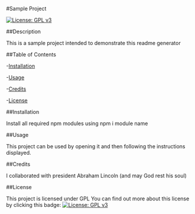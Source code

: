 #Sample Project

[![License: GPL v3](https://img.shields.io/badge/License-GPLv3-blue.svg)](https://www.gnu.org/licenses/gpl-3.0)

##Description

This is a sample project intended to demonstrate this readme generator


##Table of Contents

-[Installation](#Installation)

-[Usage](#Usage)

-[Credits](#Credits)

-[License](#License)


##Installation

Install all required npm modules using npm i module name


##Usage

This project can be used by opening it and then following the instructions displayed.


##Credits

I collaborated with president Abraham Lincoln (and may God rest his soul)


##License

This project is licensed under GPL
You can find out more about this license by clicking this badge: [![License: GPL v3](https://img.shields.io/badge/License-GPLv3-blue.svg)](https://www.gnu.org/licenses/gpl-3.0)
